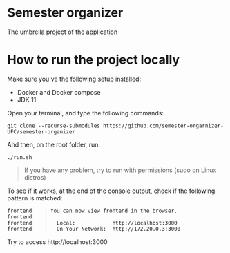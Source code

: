 # Semester organizer 
The umbrella project of the application

# How to run the project locally 

Make sure you've the following setup installed: 

- Docker and Docker compose 
- JDK 11

Open your terminal, and type the following commands: 

```console
git clone --recurse-submodules https://github.com/semester-orgarnizer-UFC/semester-organizer 
```

And then, on the root folder, run:

```console
./run.sh
```

> If you have any problem, try to run with permissions (sudo on Linux distros)

To see if it works, at the end of the console output, check if the following pattern is matched: 

```console
frontend    | You can now view frontend in the browser.
frontend    | 
frontend    |   Local:            http://localhost:3000
frontend    |   On Your Network:  http://172.20.0.3:3000
```

Try to access http://localhost:3000


